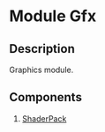 # Module Gfx

## Description
Graphics module.

## Components
1.  [ShaderPack](ShaderPack/HowToUse.md)
